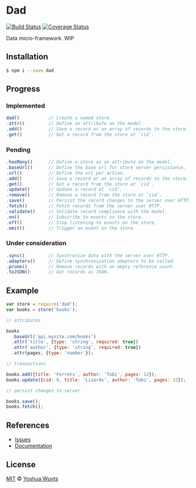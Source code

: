 # Dad

[![Build Status](https://travis-ci.org/yoshuawuyts/dad.svg)](https://travis-ci.org/yoshuawuyts/dad)
[![Coverage Status](https://coveralls.io/repos/yoshuawuyts/dad/badge.png)](https://coveralls.io/r/yoshuawuyts/dad)

Data micro-framework. WIP

## Installation
````bash
$ npm i --save dad
````

## Progress
### Implemented
````js
dad()           // Create a named store.
.attr()         // Define an attribute on the model.
.add()          // Save a record or an array of records to the store.
.get()          // Get a record from the store at `cid`.
````
### Pending
````js
.hasMany()      // Define a store as an attribute on the model.
.baseUrl()      // Define the base url for store server persistance.
.url()          // Define the url per action.
.add()          // Save a record or an array of records to the store.
.get()          // Get a record from the store at `cid`.
.update()       // Update a record at `cid`.
.remove()       // Remove a record from the store at `cid`.
.save()         // Persist the record changes to the server over HTTP.
.fetch()        // Fetch records from the server over HTTP.
.validate()     // Validate record compliance with the model.
.on()           // Subscribe to events on the store.
.off()          // Stop listening to events on the store.
.emit()         // Trigger an event on the store.
````
### Under consideration
````js
.sync()         // Synchronize data with the server over HTTP.
.adapters()     // Define synchronization adapters to be called.
.prune()        // Remove records with an empty reference count.
.toJSON()       // Get records as JSON.
````

## Example
````js
var store = require('dad');
var books = store('books');

// attributes

books
  .baseUrl('api.mysite.com/books')
  .attr('title', {type: 'string', required: true})
  .attr('author', {type: 'string', required: true})
  .attr(pages, {type: 'number'});

// transactions

books.add({title: 'Ferrets', author: 'Tobi', pages: 12});
books.update({cid: 0, title: 'Lizards', author: 'Tobi', pages: 12});

// persist changes to server

books.save();
books.fetch();
````

## References
- [Issues](https://github.com/yoshuawuyts/dad/issues)
- [Documentation](https://github.com/yoshuawuyts/dad/tree/master/docs/methods.md)

## License
[MIT](https://tldrlegal.com/license/mit-license) © [Yoshua Wuyts](yoshuawuyts.com)
